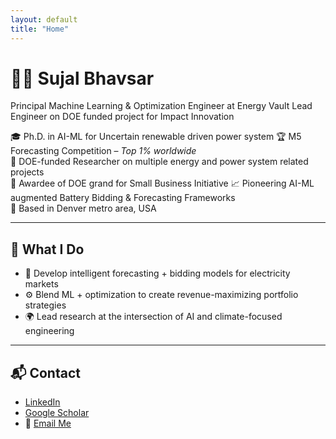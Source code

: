 ```yaml
---
layout: default
title: "Home"
---
```


# 👨‍🔬 Sujal Bhavsar 

Principal Machine Learning & Optimization Engineer at Energy Vault
Lead Engineer on DOE funded project for Impact Innovation

🎓 Ph.D. in AI-ML for Uncertain renewable driven power system
🏆 M5 Forecasting Competition – *Top 1% worldwide*  
🔬 DOE-funded Researcher on multiple energy and power system related projects  
💸 Awardee of DOE grand for Small Business Initiative
📈 Pioneering AI-ML augmented Battery Bidding & Forecasting Frameworks  
📍 Based in Denver metro area, USA

---


## 🔧 What I Do

- 🧠 Develop intelligent forecasting + bidding models for electricity markets  
- ⚙️ Blend ML + optimization to create revenue-maximizing portfolio strategies  
- 🌍 Lead research at the intersection of AI and climate-focused engineering


---

## 📬 Contact

- [LinkedIn](https://linkedin.com/in/sujalbhavsar)  
- [Google Scholar](https://scholar.google.com/citations?user=To0yXhgAAAAJ&hl=en&inst=13410158990364976897)  
- 📧 [Email Me](mailto:sujalbhavsar16@example.com)

